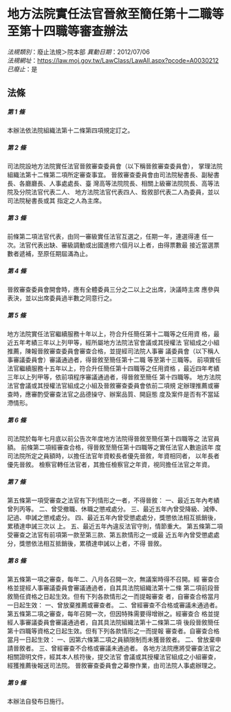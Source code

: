 # 地方法院實任法官晉敘至簡任第十二職等至第十四職等審查辦法

*法規類別*：廢止法規＞院本部
*異動日期*：2012/07/06  
*法規網址*：https://law.moj.gov.tw/LawClass/LawAll.aspx?pcode=A0030212
*已廢止*：是


## 法條
##### 第 1 條
本辦法依法院組織法第十二條第四項規定訂之。

##### 第 2 條
司法院設地方法院實任法官晉敘審查委員會（以下稱晉敘審查委員會），
掌理法院組織法第十二條第二項所定審查事宜。
晉敘審查委員會由司法院秘書長、副秘書長、各廳廳長、人事處處長、臺
灣高等法院院長、相關上級審法院院長、高等法院及分院法官代表二人、
地方法院法官代表四人、銓敘部代表二人為委員，並以司法院秘書長或其
指定之人為主席。

##### 第 3 條
前條第二項法官代表，由同一審級實任法官互選之，任期一年，連選得連
任一次。法官代表出缺、審級調動或出國進修六個月以上者，由得票數最
接近當選票數者遞補，至原任期屆滿為止。

##### 第 4 條
晉敘審查委員會開會時，應有全體委員三分之二以上之出席，決議時主席
應參與表決，並以出席委員過半數之同意行之。

##### 第 5 條
地方法院實任法官繼續服務十年以上，符合升任簡任第十二職等之任用資
格，最近五年考績三年以上列甲等，經所屬地方法院法官會議或其授權法
官組成之小組推薦，陳報晉敘審查委員會審查合格，並提經司法院人事審
議委員會（以下稱人事審議委員會）審議通過者，得晉敘至簡任第十二職
等至第十三職等。
前項實任法官繼續服務十五年以上，符合升任簡任第十四職等之任用資格
，最近四年考績三年以上列甲等，依前項程序審議通過者，得晉敘至簡任
第十四職等。
地方法院法官會議或其授權法官組成之小組及晉敘審查委員會依前二項規
定辦理推薦或審查時，應審酌受審查法官之品德操守、辦案品質、開庭態
度及案件是否有不當延滯情形。

##### 第 6 條
司法院於每年七月底以前公告次年度地方法院得晉敘至簡任第十四職等之
法官員額。
前條第二項經審查合格，得晉敘至簡任第十四職等之實任法官人數逾該年
度司法院所定之員額時，以擔任法官年資較長者優先晉敘，年資相同者，
以年長者優先晉敘。
檢察官轉任法官者，其擔任檢察官之年資，視同擔任法官之年資。

##### 第 7 條
第五條第一項受審查之法官有下列情形之一者，不得晉敘：
一、最近五年內考績曾列丙等。
二、曾受撤職、休職之懲戒處分。
三、最近五年內曾受降級、減俸、記過、申誡之懲戒處分。
四、最近五年內曾受懲處處分，獎懲依法相互抵銷後，累積達申誡三次以
    上。
五、最近五年內違反法官守則，情節重大。
第五條第二項受審查之法官有前項第一款至第三款、第五款情形之一或最
近五年內曾受懲處處分，獎懲依法相互抵銷後，累積達申誡以上者，不得
晉敘。

##### 第 8 條
第五條第一項之審查，每年二、八月各召開一次，無議案時得不召開。經
審查合格並提經人事審議委員會審議通過者，自其具法院組織法第十二條
第二項前段晉敘簡任資格之日起生效。但有下列各款情形之一而提報審查
者，自審查合格當月一日起生效：
一、曾放棄推薦或審查者。
二、曾經審查不合格或審議未通過者。
第五條第二項之審查，每年召開一次，但因特殊需要得增辦之。經審查合
格並提經人事審議委員會審議通過者，自其具法院組織法第十二條第二項
後段晉敘簡任第十四職等資格之日起生效。但有下列各款情形之一而提報
審查者。自審查合格當月一日起生效：
一、因第六條第二項之員額限制而未獲晉敘者。
二、曾放棄申請晉敘者。
三、曾經審查不合格或審議未通過者。
各地方法院應將受審查法官之相關證明文件，經其本人核符後，提交法官
會議或其授權法官組成之小組審查，經獲推薦後報送司法院。
晉敘審查委員會之幕僚作業，由司法院人事處辦理之。

##### 第 9 條
本辦法自發布日施行。



